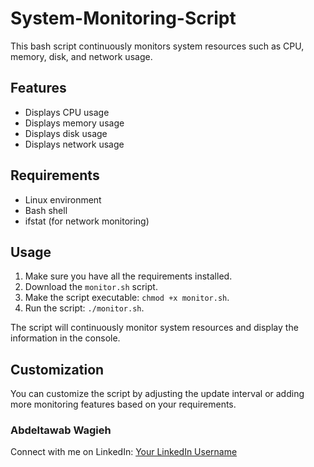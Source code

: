 # System-Monitoring-Script
This bash script continuously monitors system resources such as CPU, memory, disk, and network usage.

## Features

- Displays CPU usage
- Displays memory usage
- Displays disk usage
- Displays network usage

## Requirements

- Linux environment
- Bash shell
- ifstat (for network monitoring)

## Usage

1. Make sure you have all the requirements installed.
2. Download the `monitor.sh` script.
3. Make the script executable: `chmod +x monitor.sh`.
4. Run the script: `./monitor.sh`.

The script will continuously monitor system resources and display the information in the console.

## Customization

You can customize the script by adjusting the update interval or adding more monitoring features based on your requirements.

### Abdeltawab Wagieh
Connect with me on LinkedIn: [Your LinkedIn Username](https://www.linkedin.com/in/abdeltawab-wagieh-825958226/)
